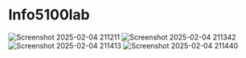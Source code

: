 # Info5100lab
![Screenshot 2025-02-04 211211](https://github.com/user-attachments/assets/d2ca180f-e84f-462a-8c78-4461eac520cb)
![Screenshot 2025-02-04 211342](https://github.com/user-attachments/assets/1701ebbf-5fba-416f-8f4e-978db86ba89f)
![Screenshot 2025-02-04 211413](https://github.com/user-attachments/assets/d30a77c9-dc72-4454-a829-02d6917c405b)
![Screenshot 2025-02-04 211440](https://github.com/user-attachments/assets/1b13c8e1-7723-4824-ac9a-5d5f65a946d1)
